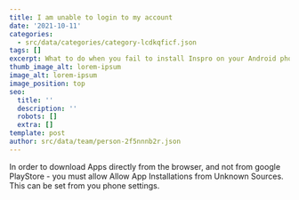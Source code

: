 ```yaml
---
title: I am unable to login to my account
date: '2021-10-11'
categories:
  - src/data/categories/category-lcdkqficf.json
tags: []
excerpt: What to do when you fail to install Inspro on your Android phone.
thumb_image_alt: lorem-ipsum
image_alt: lorem-ipsum
image_position: top
seo:
  title: ''
  description: ''
  robots: []
  extra: []
template: post
author: src/data/team/person-2f5nnnb2r.json
---
```

In order to download Apps directly from the browser, and not from google PlayStore - you must allow Allow App Installations from Unknown Sources. 
This can be set from you phone settings.
